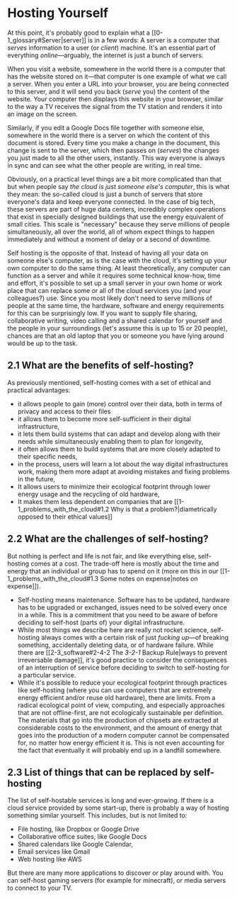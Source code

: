 # Hosting Yourself

At this point, it's probably good to explain what a [[0-1_glossary#Server|server]] is in a few words: A server is a computer that *serves* information to a user (or *client*) machine. It's an essential part of everything *online*—arguably, the internet is just a bunch of servers.

When you visit a website, somewhere in the world there is a computer that has the website stored on it—that computer is one example of what we call a server. When you enter a URL into your browser, you are being connected to this server, and it will send you back (*serve* you) the content of the website. Your computer then displays this website in your browser, similar to the way a TV receives the signal from the TV station and renders it into an image on the screen.

Similarly, if you edit a Google Docs file together with someone else, somewhere in the world there is a server on which the content of this document is stored. Every time you make a change in the document, this change is sent to the server, which then passes on (*serves*) the changes you just made to all the other users, instantly. This way everyone is always in sync and can see what the other people are writing, in real time.

Obviously, on a practical level things are a bit more complicated than that but when people say *the cloud is just someone else's computer*, this is what they mean: the so-called cloud is just a bunch of servers that store everyone's data and keep everyone connected. In the case of big tech, these servers are part of huge data centers, incredibly complex operations that exist in specially designed buildings that use the energy equivalent of small cities. This scale is "necessary" because they serve millions of people simultaneously, all over the world, all of whom expect things to happen immediately and without a moment of delay or a second of downtime.

Self hosting is the opposite of that. Instead of having all your data on someone else's computer, as is the case with the cloud, it's setting up your own computer to do the same thing. At least theoretically, any computer can function as a server and while it requires some technical know-how, time and effort, it's possible to set up a small server in your own home or work place that can replace some or all of the cloud services you (and your colleagues?) use. Since you most likely don't need to serve millions of people at the same time, the hardware, software and energy requirements for this can be surprisingly low. If you want to supply file sharing, collaborative writing, video calling and a shared calendar for yourself and the people in your surroundings (let's assume this is up to 15 or 20 people), chances are that an old laptop that you or someone you have lying around would be up to the task.

## 2.1 What are the benefits of self-hosting?

As previously mentioned, self-hosting comes with a set of ethical and practical advantages:

- it allows people to gain (more) control over their data, both in terms of privacy and access to their files
- it allows them to become more self-sufficient in their digital infrastructure,
- it lets them build systems that can adapt and develop along with their needs while simultaneously enabling them to plan for longevity,
- it often allows them to build systems that are more closely adapted to their specific needs,
- in the process, users will learn a lot about the way digital infrastructures work, making them more adapt at avoiding mistakes and fixing problems in the future,
- It allows users to minimize their ecological footprint through lower energy usage and the recycling of old hardware,
- It makes them less dependent on companies that are [[1-1_problems_with_the_cloud#1.2 Why is that a problem?|diametrically opposed to their ethical values]]

## 2.2 What are the challenges of self-hosting?

But nothing is perfect and life is not fair, and like everything else, self-hosting comes at a cost. The trade-off here is mostly about the time and energy that an individual or group has to spend on it (more on this in our [[1-1_problems_with_the_cloud#1.3 Some notes on expense|notes on expense]]).

- Self-hosting means maintenance. Software has to be updated, hardware has to be upgraded or exchanged, issues need to be solved every once in a while. This is a commitment that you need to be aware of before deciding to self-host (parts of) your digital infrastructure.
- While most things we describe here are really not rocket science, self-hosting always comes with a certain risk of just *fucking up*—of breaking something, accidentally deleting data, or of hardware failure. While there are [[2-3_software#2-4-2 The *3-2-1* Backup Rule|ways to prevent irreversable damage]], it's good practice to consider the consequences of an interruption of service before deciding to switch to self-hosting for a particular service.
- While it's possible to reduce your ecological footprint through practices like self-hosting (where you can use computers that are extremely energy efficient and/or reuse old hardware), there are limits. From a radical ecological point of view, computing, and especially approaches that are not offline-first, are not ecologically sustainable per definition. The materials that go into the production of chipsets are extracted at considerable costs to the environment, and the amount of energy that goes into the production of a modern computer cannot be compensated for, no matter how energy efficient it is. This is not even accounting for the fact that eventually it will probably end up in a landfill somewhere.

## 2.3 List of things that can be replaced by self-hosting

The list of self-hostable services is long and ever-growing. If there is a cloud service provided by some start-up, there is probably a way of hosting something similar yourself. This includes, but is not limited to:

- File hosting, like Dropbox or Google Drive
- Collaborative office suites, like Google Docs
- Shared calendars like Google Calendar,
- Email services like Gmail
- Web hosting like AWS

But there are many more applications to discover or play around with. You can self-host gaming servers (for example for minecraft), or media servers to connect to your TV.